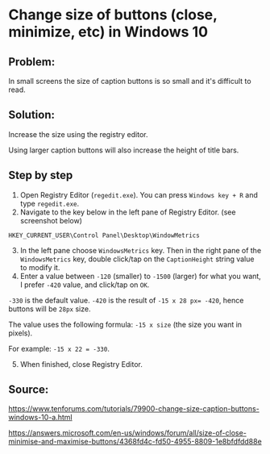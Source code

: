 # Change size of buttons (close, minimize, etc) in Windows 10

## Problem: 
In small screens the  size of caption buttons is so small and it's difficult to read.

## Solution:
Increase the size using the registry editor.

Using larger caption buttons will also increase the height of title bars.

## Step by step

1. Open Registry Editor (```regedit.exe```). You can press ```Windows key + R``` and type ```regedit.exe```.
2. Navigate to the key below in the left pane of Registry Editor. (see screenshot below)

```HKEY_CURRENT_USER\Control Panel\Desktop\WindowMetrics```

3. In the left pane choose ```WindowsMetrics``` key. Then in the right pane of the ```WindowsMetrics``` key, double click/tap on the ```CaptionHeight``` string value to modify it.
4. Enter a value between ```-120``` (smaller) to ```-1500``` (larger) for what you want, I prefer ```-420``` value, and click/tap on ```OK```.


```-330``` is the default value. ```-420``` is the result of ```-15 x 28 px= -420```, hence buttons will be ```28px``` size.

The value uses the following formula: ```-15 x size``` (the size you want in pixels).

For example: ```-15 x 22 = -330```.

5. When finished, close Registry Editor.


## Source:
<https://www.tenforums.com/tutorials/79900-change-size-caption-buttons-windows-10-a.html>

<https://answers.microsoft.com/en-us/windows/forum/all/size-of-close-minimise-and-maximise-buttons/4368fd4c-fd50-4955-8809-1e8bfdfdd88e>
